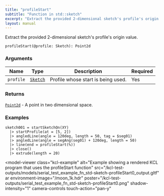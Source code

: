 ```yaml
---
title: "profileStart"
subtitle: "Function in std::sketch"
excerpt: "Extract the provided 2-dimensional sketch's profile's origin value."
layout: manual
---
```


Extract the provided 2-dimensional sketch's profile's origin value.

```kcl
profileStart(@profile: Sketch): Point2d
```



### Arguments

| Name | Type | Description | Required |
|----------|------|-------------|----------|
| `profile` | [`Sketch`](/docs/kcl-std/types/std-types-Sketch) | Profile whose start is being used. | Yes |

### Returns

[`Point2d`](/docs/kcl-std/types/std-types-Point2d) - A point in two dimensional space.


### Examples

```kcl
sketch001 = startSketchOn(XY)
  |> startProfile(at = [5, 2])
  |> angledLine(angle = 120deg, length = 50, tag = $seg01)
  |> angledLine(angle = segAng(seg01) + 120deg, length = 50)
  |> line(end = profileStart(%))
  |> close()
  |> extrude(length = 20)

```


<model-viewer
  class="kcl-example"
  alt="Example showing a rendered KCL program that uses the profileStart function"
  src="/kcl-test-outputs/models/serial_test_example_fn_std-sketch-profileStart0_output.gltf"
  ar
  environment-image="/moon_1k.hdr"
  poster="/kcl-test-outputs/serial_test_example_fn_std-sketch-profileStart0.png"
  shadow-intensity="1"
  camera-controls
  touch-action="pan-y"
>
</model-viewer>


